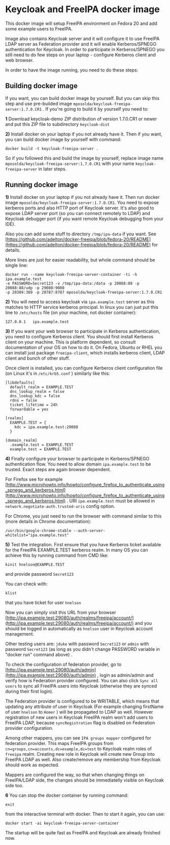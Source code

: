 Keycloak and FreeIPA docker image
=================================

This docker image will setup FreeIPA environment on Fedora 20 and add some example users to FreeIPA. 

Image also contains Keycloak server and it will configure it to use FreeIPA LDAP server as Federation provider and it will enable Kerberos/SPNEGO authentication for Keycloak. In order to participate in Kerberos/SPNEGO you still need to do few steps on your laptop - configure Kerberos client and web browser.

In order to have the image running, you need to do these steps:

Building docker image
---------------------
If you want, you can build docker image by yourself. But you can skip this step and use pre-builded image `mposolda/keycloak-freeipa-server:1.7.0.CR1` . If you're going to build it by yourself you need to:

**1** Download keycloak-demo ZIP distribution of version 1.7.0.CR1 or newer and put this ZIP file to subdirectory `keycloak-dist`

**2)**  Install docker on your laptop if you not already have it. Then if you want, you can build docker image by yourself with command:

```
docker build -t keycloak-freeipa-server .
```

So if you followed this and build the image by yourself, replace image name `mposolda/keycloak-freeipa-server:1.7.0.CR1` with your name `keycloak-freeipa-server` in later steps. 


Running docker image
--------------------

**1)** Install docker on your laptop if you not already have it. Then run docker image `mposolda/keycloak-freeipa-server:1.7.0.CR1`. You need to expose kerberos ports 
and also HTTP port of Keycloak server. It's also good to expose LDAP server port (so you can connect remotely to LDAP) and Keycloak debugger port (if you want remote Keycloak debugging 
from your IDE).

Also you can add some stuff to directory `/tmp/ipa-data` if you want. See [https://github.com/adelton/docker-freeipa/blob/fedora-20/README](https://github.com/adelton/docker-freeipa/blob/fedora-20/README) for details. 

More lines are just for easier readability, but whole command should be single line:

```
docker run --name keycloak-freeipa-server-container -ti -h ipa.example.test 
-e PASSWORD=Secret123 -v /tmp/ipa-data:/data -p 20088:88 -p 20088:88/udp -p 29080:9080 
-p 20389:389 -p 28787:8787 mposolda/keycloak-freeipa-server:1.7.0.CR1
```

**2)** You will need to access keycloak via `ipa.example.test` server as this matches to HTTP service kerberos principal. In linux you can just put this line to `/etc/hosts` file (on your machine, not docker container):

```
127.0.0.1   ipa.example.test
```

**3)** If you want your web browser to participate in Kerberos authentication, you need to configure Kerberos client. You should first install Kerberos client on your machine. This is platform dependent, so consult documentation of your OS on how to do it. On Fedora, Ubuntu or RHEL you can install just package `freeipa-client`, which installs kerberos client, LDAP client and bunch of other stuff. 

Once client is installed, you can configure Kerberos client configuration file (on Linux it's in `/etc/krb5.conf` ) similarly like this:

```
[libdefaults]
  default_realm = EXAMPLE.TEST
  dns_lookup_realm = false
  dns_lookup_kdc = false
  rdns = false
  ticket_lifetime = 24h
  forwardable = yes

[realms]
  EXAMPLE.TEST = {
    kdc = ipa.example.test:20088
  }

[domain_realm]
  .example.test = EXAMPLE.TEST
  example.test = EXAMPLE.TEST  
```

**4)** Finally configure your browser to participate in Kerberos/SPNEGO authentication flow. You need to allow domain `ipa.example.test` to be trusted. Exact steps are again browser dependent. 

For Firefox see for example [http://www.microhowto.info/howto/configure_firefox_to_authenticate_using_spnego_and_kerberos.html](http://www.microhowto.info/howto/configure_firefox_to_authenticate_using_spnego_and_kerberos.html) . URI `ipa.example.test` must be allowed in `network.negotiate-auth.trusted-uris` config option. 

For Chrome, you just need to run the browser with command similar to this (more details in Chrome documentation):

```
/usr/bin/google-chrome-stable --auth-server-whitelist="ipa.example.test"
```

**5)** Test the integration. First ensure that you have Kerberos ticket available for the FreeIPA EXAMPLE.TEST kerberos realm. In many OS you can achieve this by running command from CMD like:

```
kinit hnelson@EXAMPLE.TEST
```

and provide password `Secret123`

You can check with:
```
klist
```

that you have ticket for user `hnelson`

Now you can simply visit this URL from your browser [http://ipa.example.test:29080/auth/realms/freeipa/account/](http://ipa.example.test:29080/auth/realms/freeipa/account/) and you should 
be logged in automatically as `hnelson` user in Keycloak account management.

Other testing users are:
`jduke` with password `Secret123` or `admin` with password `Secret123` (as long as you didn't change PASSWORD variable in "docker run" command above) .

To check the configuration of federation provider, go to [http://ipa.example.test:29080/auth/admin](http://ipa.example.test:29080/auth/admin) , login as admin/admin and verify how is Federation provider configured.
You can also click `Sync all users` to sync all FreeIPA users into Keycloak (otherwise they are synced during their first login).

The Federation provider is configured to be WRITABLE, which means that updating any attribute of user in Keycloak (For example changing firstName of user `hnelson` to `Homer` ) will be propagated to LDAP as well.
However registration of new users in Keycloak FreeIPA realm won't add users to FreeIPA LDAP, because `syncRegistration` flag is disabled on Federation provider configuration.
 
Among other mappers, you can see `IPA groups mapper` configured for federation provider. This maps FreeIPA groups from `cn=groups,cn=accounts,dc=example,dc=test` to Keycloak realm roles of `freeipa` realm.
Creating new role in Keycloak will create new Group into FreeIPA LDAP as well. Also create/remove any membership from Keycloak should work as expected. 

Mappers are configured the way, so that when changing things on FreeIPA/LDAP side, the changes should be immediatelly visible on Keycloak side too.
 
 

**6** You can stop the docker container by running command:
```
exit
```

from the interactive terminal with docker. Then to start it again, you can use:
```
docker start -ai keycloak-freeipa-server-container
```

The startup will be quite fast as FreeIPA and Keycloak are already finished now.






